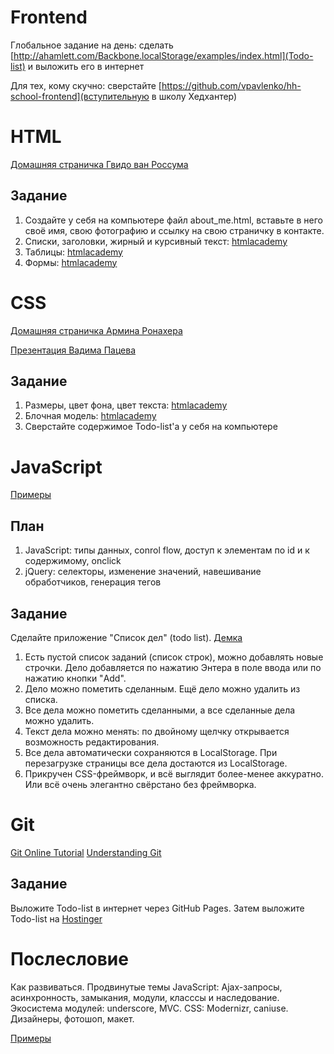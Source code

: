 Frontend
========

Глобальное задание на день: сделать [http://ahamlett.com/Backbone.localStorage/examples/index.html](Todo-list) и выложить его в интернет

Для тех, кому скучно: сверстайте [https://github.com/vpavlenko/hh-school-frontend](вступительную в школу Хедхантер)

HTML
====

[Домашняя страничка Гвидо ван Россума](http://www.python.org/~guido/)

Задание
-------

1. Создайте у себя на компьютере файл about_me.html, вставьте в него своё имя, свою фотографию и ссылку на свою страничку в контакте.
2. Списки, заголовки, жирный и курсивный текст: [htmlacademy](http://htmlacademy.ru/courses/38/run/16)
3. Таблицы: [htmlacademy](http://htmlacademy.ru/courses/39/run/9)
4. Формы: [htmlacademy](http://htmlacademy.ru/courses/46/run/11)

CSS
===

[Домашняя страничка Армина Ронахера](http://lucumr.pocoo.org/)

[Презентация Вадима Пацева](http://vpavlenko.github.io/YWDS-CSS/)

Задание
-------

1. Размеры, цвет фона, цвет текста: [htmlacademy](http://htmlacademy.ru/courses/41/run/15)
2. Блочная модель: [htmlacademy](http://htmlacademy.ru/courses/44/run/8)
3. Сверстайте содержимое Todo-list'а у себя на компьютере

JavaScript
==========

[Примеры](https://github.com/vpavlenko/js-todo-task)

План
----

1. JavaScript: типы данных, conrol flow, доступ к элементам по id и к содержимому, onclick
2. jQuery: селекторы, изменение значений, навешивание обработчиков, генерация тегов

Задание
-------

Сделайте приложение "Список дел" (todo list). [Демка](http://ahamlett.com/Backbone.localStorage/examples/index.html)

1. Есть пустой список заданий (список строк), можно добавлять новые строчки. Дело добавляется по нажатию Энтера в поле ввода или по нажатию кнопки "Add".
2. Дело можно пометить сделанным. Ещё дело можно удалить из списка.
3. Все дела можно пометить сделанными, а все сделанные дела можно удалить.
4. Текст дела можно менять: по двойному щелчку открывается возможность редактирования.
5. Все дела автоматически сохраняются в LocalStorage. При перезагрузке страницы все дела достаются из LocalStorage.
6. Прикручен CSS-фреймворк, и всё выглядит более-менее аккуратно. Или всё очень элегантно свёрстано без фреймворка.

Git
===

[Git Online Tutorial](http://try.github.io/)
[Understanding Git](http://web.mit.edu/nelhage/Public/git-slides-2009.pdf)

Задание
-------

Выложите Todo-list в интернет через GitHub Pages. Затем выложите Todo-list на [Hostinger](http://www.hostinger.ru/)

Послесловие
===========

Как развиваться. Продвинутые темы JavaScript: Ajax-запросы, асинхронность, замыкания, модули, класссы и наследование. Экосистема модулей: underscore, MVC. CSS: Modernizr, caniuse. Дизайнеры, фотошоп, макет.

[Примеры](https://github.com/vpavlenko/js-todo-task)
